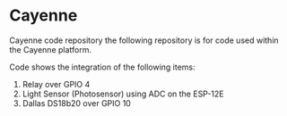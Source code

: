 # Cayenne
Cayenne code repository 
the following repository is for code used within the Cayenne platform.

Code shows the integration of the following items:

1. Relay over GPIO 4
2. Light Sensor (Photosensor) using ADC on the ESP-12E
3. Dallas DS18b20 over GPIO 10
